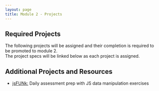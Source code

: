 ```yaml
---
layout: page
title: Module 2 - Projects
---
```


## Required Projects
The following projects will be assigned and their completion is required to be promoted to module 2.  
The project specs will be linked below as each project is assigned.


<!-- Week 1-2 (FE Solo): [Hang In There](./hang-in-there) -->
<!-- Alternate between Flash Cards and War or Peace for repeaters -->
<!-- - Week 3 (Paired): [Relational Rails](./relational-rails)  -->
<!-- - Week 4-5 (Group): []() -->
<!-- - Week 5-6 (Final Solo): []() -->

## Additional Projects and Resources

- [jsFUNk:](./js_funk) Daily assessment prep with JS data manipulation exercises
